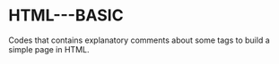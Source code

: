 # HTML---BASIC
Codes that contains explanatory comments about some tags to build a simple page in HTML.
